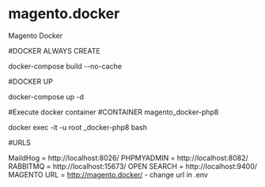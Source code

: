 # magento.docker
Magento  Docker

#DOCKER ALWAYS CREATE

docker-compose build --no-cache

#DOCKER UP

docker-compose up -d

#Execute docker container
#CONTAINER magento_docker-php8


docker exec -it -u root _docker-php8 bash 


#URLS

MaildHog =   http://localhost:8026/
PHPMYADMIN = http://localhost:8082/
RABBITMQ =    http://localhost:15673/
OPEN SEARCH = http://localhost:9400/
MAGENTO URL = http://magento.docker/  - change url in .env